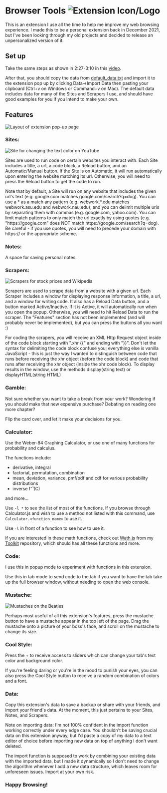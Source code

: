 # Browser Tools ![Extension Icon/Logo](Bot-32.png)

This is an extension I use all the time to help me improve my web browsing experience. I made this to be a personal extension back in December 2021, but I've been looking through my old projects and decided to release an unpersonalized version of it.

## Set up
Take the same steps as shown in 2:27-3:10 in this [video](https://www.youtube.com/watch?v=ZM0b95lquso&t=147).

After that, you should copy the data from [default_data.txt](/default_data.txt) and import it to the extension pop up by clicking Data→Import Data then pasting your clipboard (Ctrl+v on Windows or Command+v on Mac). The default data includes data for many of the Sites and Scrapers I use, and should have good examples for you if you intend to make your own.

## Features

![Layout of extension pop-up page](/Screenshots/Layout.png)

### Sites:

![Site for changing the text color on YouTube](/Screenshots/Sites.png)

Sites are used to run code on certain websites you interact with. Each Site includes a title, a url, a code block, a Reload button, and an Automatic/Manual button. If the Site is on Automatic, it will run automatically upon entering the website matching its url. Otherwise, you will need to press the Reload button to get the code to run. 

Note that by default, a Site will run on any website that includes the given url's text (e.g. google.com matches google.com/search?q=dog). You can use a * as a match any pattern (e.g. webwork.*.edu matches webwork.asu.edu and webwork.nau.edu), and you can delimit multiple urls by separating them with commas (e.g. google.com, yahoo.com). You can limit match patterns to only match the url exactly by using quotes (e.g. "https://<zws>google.com" does NOT match https://<zws>google.com/search?q=dog). Be careful - if you use quotes, you will need to precede your domain with https:// or the appropriate scheme.

### Notes:

A space for saving personal notes.

### Scrapers:

![Scrapers for stock prices and Wikipedia](/Screenshots/Scrapers.png)

Scrapers are used to scrape data from a website with a given url. Each Scraper includes a window for displaying response information, a title, a url, and a window for writing code. It also has a Reload Data button, and a button marked Active/Inactive. If it is Active, it will automatically run when you open the popup. Otherwise, you will need to hit Reload Data to run the scraper. The "Features" section has not been implemented (and will probably never be implemented), but you can press the buttons all you want :)

For coding the scrapers, you will receive an XML Http Request object inside of the code block starting with ".xhr {{" and ending with "}}". Don't let the syntax for delimiting the code block confuse you; everything else is vanilla JavaScript - this is just the way I wanted to distinguish between code that runs before receiving the xhr object (before the code block) and code that runs after receiving the xhr object (inside the xhr code block). To display results in the window, use the methods display(string text) or displayHTML(string HTML)

### Gamble:

Not sure whether you want to take a break from your work? Wondering if you should make that new expensive purchase? Debating on reading one more chapter?

Flip the card over, and let it make your decisions for you.

### Calculator:

Use the Weber-84 Graphing Calculator, or use one of many functions for probability and calculus. 

The functions include:
 - derivative, integral
 - factorial, permutation, combination
 - mean, deviation, variance, pmf/pdf and cdf for various probability distributions
 - inverse f⁻¹(C)

and more...

Use ``` -l * ``` to see the list of most of the functions. If you browse through Calculator.js and wish to use a method not listed with this command, use ```Calculator.<function_name>``` to use it.

Use ``` -l ``` in front of a function to see how to use it.

If you are interested in these math functions, check out [Wath.js](https://github.com/jamesweber7/Toolkit.js/blob/master/Wath.js) from my [Toolkit](https://github.com/jamesweber7/Toolkit.js) repository, which should has all these functions and more.

### Code: 

I use this in popup mode to experiment with functions in this extension. 

Use this in tab mode to send code to the tab if you want to have the tab take up the full browser window, without needing to open the web console.

### Mustache:

![Mustaches on the Beatles](/Screenshots/Mustache.png)

Perhaps most useful of all this extension's features, press the mustache button to have a mustache appear in the top left of the page. Drag the mustache onto a picture of your boss's face, and scroll on the mustache to change its size.

### Cool Style:

Press the + to receive access to sliders which can change your tab's text color and background color. 

If you're feeling daring or you're in the mood to punish your eyes, you can also press the Cool Style button to receive a random combination of colors and a font.

### Data:

Copy this extension's data to save a backup or share with your friends, and import your friend's data. At the moment, this just pertains to your Sites, Notes, and Scrapers.

Note on importing data: I'm not 100% confident in the import function working correctly under every edge case. You shouldn't be saving crucial data on this extension anyway, but I'd paste a copy of my data to a text editor of choice before importing new data on top of anything I don't want deleted.

The import function is supposed to work by combining your existing data with the imported data, but I made it dynamically so I don't need to change the algorithm whenever I add a new data structure, which leaves room for unforeseen issues. Import at your own risk.

### Happy Browsing!